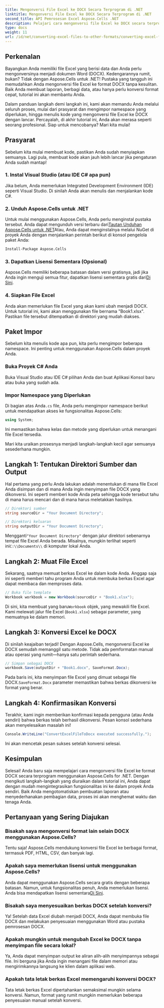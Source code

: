 ```yaml
---
title: Mengonversi File Excel ke DOCX Secara Terprogram di .NET
linktitle: Mengonversi File Excel ke DOCX Secara Terprogram di .NET
second_title: API Pemrosesan Excel Aspose.Cells .NET
description: Pelajari cara mengonversi file Excel ke DOCX secara terprogram menggunakan Aspose.Cells for .NET dalam panduan langkah demi langkah ini. Sempurna untuk pembuatan laporan dan berbagi data.
type: docs
weight: 11
url: /id/net/converting-excel-files-to-other-formats/converting-excel-file-to-docx/
---
```

## Perkenalan

Bayangkan Anda memiliki file Excel yang berisi data dan Anda perlu mengonversinya menjadi dokumen Word (DOCX). Kedengarannya rumit, bukan? Tidak dengan Aspose.Cells untuk .NET! Pustaka yang tangguh ini memudahkan Anda mengonversi file Excel ke format DOCX tanpa kesulitan. Baik Anda membuat laporan, berbagi data, atau hanya perlu konversi format cepat, tutorial ini akan membantu Anda.

Dalam panduan langkah demi langkah ini, kami akan memandu Anda melalui seluruh proses, mulai dari prasyarat dan mengimpor namespace yang diperlukan, hingga menulis kode yang mengonversi file Excel ke DOCX dengan lancar. Percayalah, di akhir tutorial ini, Anda akan merasa seperti seorang profesional. Siap untuk mencobanya? Mari kita mulai!

## Prasyarat

Sebelum kita mulai membuat kode, pastikan Anda sudah menyiapkan semuanya. Lagi pula, membuat kode akan jauh lebih lancar jika pengaturan Anda sudah mantap!

### 1. Instal Visual Studio (atau IDE C# apa pun)
Jika belum, Anda memerlukan Integrated Development Environment (IDE) seperti Visual Studio. Di sinilah Anda akan menulis dan menjalankan kode C#.

### 2. Unduh Aspose.Cells untuk .NET
 Untuk mulai menggunakan Aspose.Cells, Anda perlu menginstal pustaka tersebut. Anda dapat mengunduh versi terbaru dari[Tautan Unduhan Aspose.Cells untuk .NET](https://releases.aspose.com/cells/net/)Atau, Anda dapat menginstalnya melalui NuGet di proyek Anda dengan menjalankan perintah berikut di konsol pengelola paket Anda:

```bash
Install-Package Aspose.Cells
```

### 3. Dapatkan Lisensi Sementara (Opsional)
 Aspose.Cells memiliki beberapa batasan dalam versi gratisnya, jadi jika Anda ingin menguji semua fitur, dapatkan lisensi sementara gratis dari[Di Sini](https://purchase.aspose.com/temporary-license/).

### 4. Siapkan File Excel
Anda akan memerlukan file Excel yang akan kami ubah menjadi DOCX. Untuk tutorial ini, kami akan menggunakan file bernama "Book1.xlsx". Pastikan file tersebut ditempatkan di direktori yang mudah diakses.

## Paket Impor

Sebelum kita menulis kode apa pun, kita perlu mengimpor beberapa namespace. Ini penting untuk menggunakan Aspose.Cells dalam proyek Anda.

### Buka Proyek C# Anda
Buka Visual Studio atau IDE C# pilihan Anda dan buat Aplikasi Konsol baru atau buka yang sudah ada.

### Impor Namespace yang Diperlukan
 Di bagian atas Anda`.cs` file, Anda perlu mengimpor namespace berikut untuk mendapatkan akses ke fungsionalitas Aspose.Cells:

```csharp
using System;
```

Ini memastikan bahwa kelas dan metode yang diperlukan untuk menangani file Excel tersedia.

Mari kita uraikan prosesnya menjadi langkah-langkah kecil agar semuanya sesederhana mungkin.

## Langkah 1: Tentukan Direktori Sumber dan Output

Hal pertama yang perlu Anda lakukan adalah menentukan di mana file Excel Anda disimpan dan di mana Anda ingin menyimpan file DOCX yang dikonversi. Ini seperti memberi kode Anda peta sehingga kode tersebut tahu di mana harus mencari dan di mana harus meletakkan hasilnya.

```csharp
// Direktori sumber
string sourceDir = "Your Document Directory";

// Direktori keluaran
string outputDir = "Your Document Directory";
```

 Mengganti`"Your Document Directory"` dengan jalur direktori sebenarnya tempat file Excel Anda berada. Misalnya, mungkin terlihat seperti ini`C:\\Documents\\` di komputer lokal Anda.

## Langkah 2: Muat File Excel

Sekarang, saatnya memuat berkas Excel ke dalam kode Anda. Anggap saja ini seperti memberi tahu program Anda untuk membuka berkas Excel agar dapat membaca dan memproses data.

```csharp
// Buka file template
Workbook workbook = new Workbook(sourceDir + "Book1.xlsx");
```

 Di sini, kita membuat yang baru`Workbook` objek, yang mewakili file Excel. Kami melewati jalur file Excel (`Book1.xlsx`) sebagai parameter, yang memuatnya ke dalam memori.

## Langkah 3: Konversi Excel ke DOCX

Di sinilah keajaiban terjadi! Dengan Aspose.Cells, mengonversi Excel ke DOCX semudah memanggil satu metode. Tidak ada pemformatan manual atau operasi yang rumit—hanya satu perintah sederhana.

```csharp
// Simpan sebagai DOCX
workbook.Save(outputDir + "Book1.docx", SaveFormat.Docx);
```

Pada baris ini, kita menyimpan file Excel yang dimuat sebagai file DOCX.`SaveFormat.Docx` parameter memastikan bahwa berkas dikonversi ke format yang benar.

## Langkah 4: Konfirmasikan Konversi

Terakhir, kami ingin memberikan konfirmasi kepada pengguna (atau Anda sendiri) bahwa berkas telah berhasil dikonversi. Pesan konsol sederhana akan menyelesaikan masalah ini!

```csharp
Console.WriteLine("ConvertExcelFileToDocx executed successfully.");
```

Ini akan mencetak pesan sukses setelah konversi selesai.

## Kesimpulan

Selesai! Anda baru saja mempelajari cara mengonversi file Excel ke format DOCX secara terprogram menggunakan Aspose.Cells for .NET. Dengan mengikuti langkah-langkah yang diuraikan dalam tutorial ini, Anda dapat dengan mudah mengintegrasikan fungsionalitas ini ke dalam proyek Anda sendiri. Baik Anda mengotomatiskan pembuatan laporan atau menyederhanakan pembagian data, proses ini akan menghemat waktu dan tenaga Anda.

## Pertanyaan yang Sering Diajukan

### Bisakah saya mengonversi format lain selain DOCX menggunakan Aspose.Cells?
Tentu saja! Aspose.Cells mendukung konversi file Excel ke berbagai format, termasuk PDF, HTML, CSV, dan banyak lagi.

### Apakah saya memerlukan lisensi untuk menggunakan Aspose.Cells?
Anda dapat menggunakan Aspose.Cells secara gratis dengan beberapa batasan. Namun, untuk fungsionalitas penuh, Anda memerlukan lisensi. Anda bisa mendapatkan lisensi sementara[Di Sini](https://purchase.aspose.com/temporary-license/).

### Bisakah saya menyesuaikan berkas DOCX setelah konversi?
Ya! Setelah data Excel diubah menjadi DOCX, Anda dapat membuka file DOCX dan melakukan penyesuaian menggunakan Word atau pustaka pemrosesan DOCX.

### Apakah mungkin untuk mengubah Excel ke DOCX tanpa menyimpan file secara lokal?
Ya, Anda dapat menyimpan output ke aliran alih-alih menyimpannya sebagai file. Ini berguna jika Anda ingin menangani file dalam memori atau mengirimkannya langsung ke klien dalam aplikasi web.

### Apakah tata letak berkas Excel memengaruhi konversi DOCX?
Tata letak berkas Excel dipertahankan semaksimal mungkin selama konversi. Namun, format yang rumit mungkin memerlukan beberapa penyesuaian manual setelah konversi.